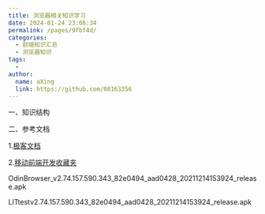 ```yaml
---
title: 浏览器相关知识学习
date: 2024-01-24 23:08:34
permalink: /pages/9fbf4d/
categories:
  - 前端知识汇总
  - 浏览器知识
tags:
  - 
author: 
  name: aXing
  link: https://github.com/08163356
---
```





一、知识结构



二、参考文档

1.[极客文档](https://blog.poetries.top/browser-working-principle/guide/part6/lesson35.html#%E5%AE%89%E5%85%A8%E6%B2%99%E7%AE%B1)

2.[移动前端开发收藏夹](https://www.cntofu.com/book/148/readme.html)

OdinBrowser_v2.74.157.590.343_82e0494_aad0428_20211214153924_release.apk

LITtestv2.74.157.590.343_82e0494_aad0428_20211214153924_release.apk<!-- more -->
